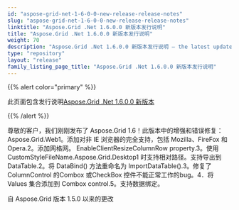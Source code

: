 ```yaml
---
id: "aspose-grid-net-1-6-0-0-new-release-release-notes"
slug: "aspose-grid-net-1-6-0-0-new-release-release-notes"
linktitle: "Aspose.Grid .Net 1.6.0.0 新版本发行说明"
title: "Aspose.Grid .Net 1.6.0.0 新版本发行说明"
weight: 70
description: "Aspose.Grid .Net 1.6.0.0 新版本发行说明 – the latest updates and fixes."
type: "repository"
layout: "release"
family_listing_page_title: "Aspose.Grid .Net 1.6.0.0 新版本发行说明"
---
```

{{% alert color="primary" %}} 

此页面包含发行说明[Aspose.Grid .Net 1.6.0.0 新版本](https://releases.aspose.com/cells/net/new-releases/aspose.grid-.net-1.6.0.0-new-release/)

{{% /alert %}} 

尊敬的客户，我们刚刚发布了 Aspose.Grid 1.6！此版本中的增强和错误修复：Aspose.Grid.Web1。添加对非 IE 浏览器的完全支持，包括 Mozilla、FireFox 和 Opera.2。添加网格网。 EnableClientResizeColumnRow property.3。使用 CustomStyleFileName.Aspose.Grid.Desktop1 时支持相对路径。支持导出到 DataTable.2。将 DataBind() 方法重命名为 ImportDataTable().3。修复了ColumnControl 的Combox 或CheckBox 控件不能正常工作的bug。4．将 Values 集合添加到 Combox control.5。支持数据绑定。

自 Aspose.Grid 版本 1.5.0 以来的更改
